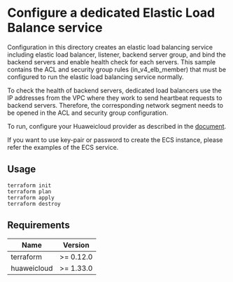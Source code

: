 # Configure a dedicated Elastic Load Balance service

Configuration in this directory creates an elastic load balancing service including elastic load balancer, listener,
backend server group, and bind the backend servers and enable health check for each servers.
This sample contains the ACL and security group rules (in_v4_elb_member) that must be configured to run the elastic
load balancing service normally.

To check the health of backend servers, dedicated load balancers use the IP addresses from the VPC where they work to
send heartbeat requests to backend servers. Therefore, the corresponding network segment needs to be opened in the ACL
and security group configuration.

To run, configure your Huaweicloud provider as described in the
[document](https://registry.terraform.io/providers/huaweicloud/huaweicloud/latest/docs).

If you want to use key-pair or password to create the ECS instance, please refer the examples of the ECS service.

## Usage

```shell
terraform init
terraform plan
terraform apply
terraform destroy
```

## Requirements

| Name | Version |
| ---- | ---- |
| terraform | >= 0.12.0 |
| huaweicloud | >= 1.33.0 |
